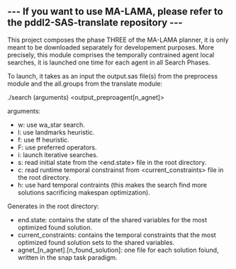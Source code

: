 
## --- If you want to use MA-LAMA, please refer to the pddl2-SAS-translate repository ---

This project composes the phase THREE of the MA-LAMA planner, it is only meant to be downloaded separately for developement purposes.
More precisely, this module comprises the temporally contrained agent local searches, it is launched one time for each agent in all Search Phases.

To launch, it takes as an input the output.sas file(s) from the preprocess module and the all.groups from the translate module:

./search (arguments) <output_preproagent[n_agnet]>

arguments:
  - w: use wa_star search.
  - l: use landmarks heuristic.
  - f: use ff heuristic.
  - F: use preferred operators.
  - i: launch iterative searches.
  - s: read initial state from the <end.state> file in the root directory.
  - c: read runtime temporal constrainst from <current_constraints> file in the root directory.
  - h: use hard temporal contraints (this makes the search find more solutions sacrificing makespan optimization).

Generates in the root directory:
  - end.state: contains the state of the shared variables for the most optimized found solution.
  - current_constraints: contains the temporal constraints that the most optimized found solution sets to the shared variables.
  - agnet_[n_agnet].[n_found_solution]: one file for each solution foiund, written in the snap task paradigm.
